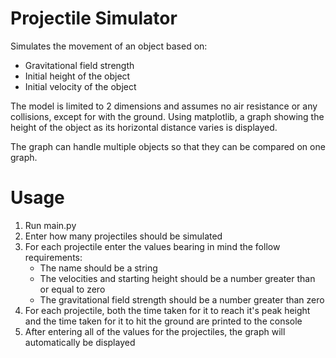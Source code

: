 # Projectile Simulator
Simulates the movement of an object based on: 
- Gravitational field strength
- Initial height of the object
- Initial velocity of the object

The model is limited to 2 dimensions and assumes no air resistance or any collisions, except for with the ground. Using matplotlib, a graph showing the height of the object as its horizontal distance varies is displayed.

The graph can handle multiple objects so that they can be compared on one graph.

# Usage
1. Run main.py
2. Enter how many projectiles should be simulated
3. For each projectile enter the values bearing in mind the follow requirements:
    - The name should be a string
    - The velocities and starting height should be a number greater than or equal to zero
    - The gravitational field strength should be a number greater than zero
4. For each projectile, both the time taken for it to reach it's peak height and the time taken for it to hit the ground are printed to the console
5. After entering all of the values for the projectiles, the graph will automatically be displayed
